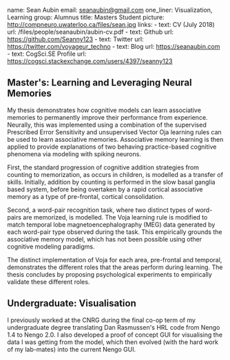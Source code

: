 name: Sean Aubin
email: seanaubin@gmail.com
one_liner: Visualization, Learning
group: Alumnus
title: Masters Student
picture: http://compneuro.uwaterloo.ca/files/sean.jpg
links:
    - text: CV (July 2018)
      url: /files/people/seanaubin/aubin-cv.pdf
    - text: Github
      url: https://github.com/Seanny123
    - text: Twitter
      url: https://twitter.com/voyageur_techno
    - text: Blog
      url: https://seanaubin.com
    - text: CogSci.SE Profile
      url: https://cogsci.stackexchange.com/users/4397/seanny123

## Master's: Learning and Leveraging Neural Memories

My thesis demonstrates how cognitive models can learn associative memories to permanently improve their performance from experience. Neurally, this was implemented using a combination of the supervised Prescribed Error Sensitivity and unsupervised Vector Oja learning rules can be used to learn associative memories. Associative memory learning is then applied to provide explanations of two behaving practice-based cognitive phenomena via modeling with spiking neurons.

First, the standard progression of cognitive addition strategies from counting to memorization, as occurs in children, is modelled as a transfer of skills. Initially, addition by counting is performed in the slow basal ganglia based system, before being overtaken by a rapid cortical associative memory as a type of pre-frontal, cortical consolidation.

Second, a word-pair recognition task, where two distinct types of word-pairs are memorized, is modelled. The Voja learning rule is modified to match temporal lobe magnetoencephalography (MEG) data generated by each word-pair type observed during the task. This empirically grounds the associative memory model, which has not been possible using other cognitive modeling paradigms.

The distinct implementation of Voja for each area, pre-frontal and temporal, demonstrates the different roles that the areas perform during learning. The thesis concludes by proposing psychological experiments to empirically validate these different roles.

## Undergraduate: Visualisation

I previously worked at the CNRG during the final co-op term of my undergraduate degree translating Dan Rasmussen's HRL code from Nengo 1.4 to Nengo 2.0.  I also developed a proof of concept GUI for visualising the data I was getting from the model, which then evolved (with the hard work of my lab-mates) into the current Nengo GUI.
